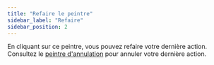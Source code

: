 ```yaml
---
title: "Refaire le peintre"
sidebar_label: "Refaire"
sidebar_position: 2
---
```


En cliquant sur ce peintre, vous pouvez refaire votre dernière action. Consultez le [peintre d'annulation](undo) pour annuler votre dernière action.
